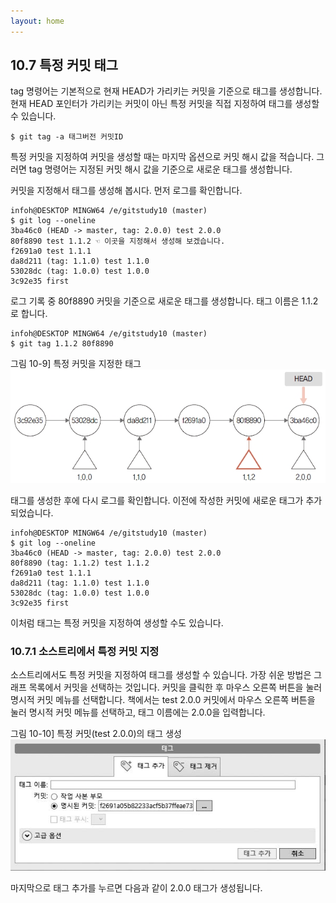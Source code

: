 ```yaml
---
layout: home
---
```

## 10.7 특정 커밋 태그
tag 명령어는 기본적으로 현재 HEAD가 가리키는 커밋을 기준으로 태그를 생성합니다. 현재 HEAD 포인터가 가리키는 커밋이 아닌 특정 커밋을 직접 지정하여 태그를 생성할 수 있습니다.  

```
$ git tag -a 태그버전 커밋ID
``` 

특정 커밋을 지정하여 커밋을 생성할 때는 마지막 옵션으로 커밋 해시 값을 적습니다. 그러면 tag 명령어는 지정된 커밋 해시 값을 기준으로 새로운 태그를 생성합니다.  

커밋을 지정해서 태그를 생성해 봅시다. 먼저 로그를 확인합니다.  

```
infoh@DESKTOP MINGW64 /e/gitstudy10 (master)
$ git log --oneline
3ba46c0 (HEAD -> master, tag: 2.0.0) test 2.0.0
80f8890 test 1.1.2 ☜ 이곳을 지정해서 생성해 보겠습니다.
f2691a0 test 1.1.1
da8d211 (tag: 1.1.0) test 1.1.0
53028dc (tag: 1.0.0) test 1.0.0
3c92e35 first

```

로그 기록 중 80f8890 커밋을 기준으로 새로운 태그를 생성합니다. 태그 이름은 1.1.2로 합니다.  

```
infoh@DESKTOP MINGW64 /e/gitstudy10 (master)
$ git tag 1.1.2 80f8890

```

그림 10-9] 특정 커밋을 지정한 태그  
![](./img/10-9.jpg)


태그를 생성한 후에 다시 로그를 확인합니다. 이전에 작성한 커밋에 새로운 태그가 추가되었습니다.  

```
infoh@DESKTOP MINGW64 /e/gitstudy10 (master)
$ git log --oneline
3ba46c0 (HEAD -> master, tag: 2.0.0) test 2.0.0
80f8890 (tag: 1.1.2) test 1.1.2
f2691a0 test 1.1.1
da8d211 (tag: 1.1.0) test 1.1.0
53028dc (tag: 1.0.0) test 1.0.0
3c92e35 first

```

이처럼 태그는 특정 커밋을 지정하여 생성할 수도 있습니다.  

### 10.7.1 소스트리에서 특정 커밋 지정
소스트리에서도 특정 커밋을 지정하여 태그를 생성할 수 있습니다. 가장 쉬운 방법은 그래프 목록에서 커밋을 선택하는 것입니다. 커밋을 클릭한 후 마우스 오른쪽 버튼을 눌러 명시적 커밋 메뉴를 선택합니다. 책에서는 test 2.0.0 커밋에서 마우스 오른쪽 버튼을 눌러 명시적 커밋 메뉴를 선택하고, 태그 이름에는 2.0.0을 입력합니다.

그림 10-10] 특정 커밋(test 2.0.0)의 태그 생성  
![](./img/10-10.jpg)

마지막으로 태그 추가를 누르면 다음과 같이 2.0.0 태그가 생성됩니다.  

<br><br>
